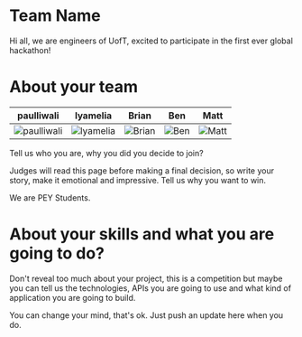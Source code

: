 Team Name
================

Hi all, we are engineers of UofT, excited to participate in the first ever global hackathon!

About your team
===========================

| paulliwali | lyamelia | Brian | Ben | Matt |
|---|---|---|---|---|
|![paulliwali](https://media.licdn.com/mpr/mpr/shrink_200_200/p/6/000/25b/2d0/247ae72.jpg)|![lyamelia](https://media.licdn.com/mpr/mpr/shrink_200_200/p/5/005/03c/1f7/3de2e09.jpg)|![Brian](http://placehold.it/350x150)|![Ben](http://placehold.it/350x150)|![Matt](http://placehold.it/350x150)|

Tell us who you are, why you did you decide to join?

Judges will read this page before making a final decision, so write your story, make it emotional and impressive.
Tell us why you want to win.

We are PEY Students.

About your skills and what you are going to do?
=======
Don't reveal too much about your project, this is a competition but maybe
you can tell us the technologies, APIs you are going to use and what kind
of application you are going to build.

You can change your mind, that's ok. Just push an update here when you do.



